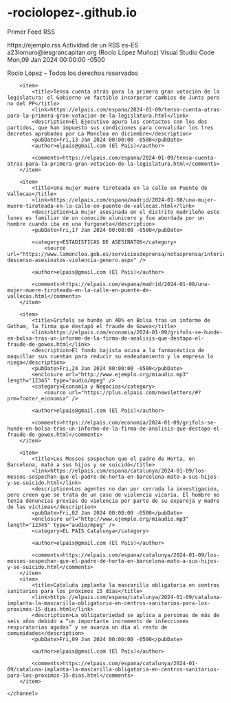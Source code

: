 # -rociolopez-.github.io
Primer Feed RSS
<?xml version="1.0" encoding="UTF-8"?>
<rss version="2.0">
    <channel>
        <title>Primer Feed RSS</title>
        <link>https://ejemplo.rss</link>
        <description>Actividad de un RSS</description>
        <language>es-ES</language>
        <webMaster>a23lomuro@iesgrancapitan.org (Rocío López Muñoz)</webMaster>
        <generator>Visual Studio Code</generator>
       <lastBuildDate>Mon,09 Jan 2024 00:00:00 -0500</lastBuildDate>

<copyright>Rocío López – Todos los derechos reservados</copyright>

        <item>
            <title>Tensa cuenta atrás para la primera gran votación de la legislatura: el Gobierno ve factible incorporar cambios de Junts pero no del PP</title>
            <link>https://elpais.com/espana/2024-01-09/tensa-cuenta-atras-para-la-primera-gran-votacion-de-la-legislatura.html</link>
            <description>El Ejecutivo apura los contactos con los dos partidos, que han impuesto sus condiciones para convalidar los tres decretos aprobados por La Moncloa en diciembre</description>
            <pubDate>Fri,13 Jan 2024 00:00:00 -0500</pubDate>
            <author>elpais@gmail.com (El País)</author>

            <comments>https://elpais.com/espana/2024-01-09/tensa-cuenta-atras-para-la-primera-gran-votacion-de-la-legislatura.html</comments>
        </item>

        <item>
            <title>Una mujer muere tiroteada en la calle en Puente de Vallecas</title>
            <link>https://elpais.com/espana/madrid/2024-01-08/una-mujer-muere-tiroteada-en-la-calle-en-puente-de-vallecas.html</link>
            <description>La mujer asesinada en el distrito madrileño este lunes es familiar de un conocido alunicero y fue abordada por un hombre cuando iba en una furgoneta</description>
            <pubDate>Fri,17 Jan 2024 00:00:00 -0500</pubDate>
            
            <category>ESTADISTICAS DE ASESINATOS</category>
                <source url="https://www.lamoncloa.gob.es/serviciosdeprensa/notasprensa/interior/Paginas/2023/241123-descenso-asesinatos-violencia-genero.aspx" />
            
            <author>elpais@gmail.com (El País)</author>

            <comments>https://elpais.com/espana/madrid/2024-01-08/una-mujer-muere-tiroteada-en-la-calle-en-puente-de-vallecas.html</comments>
        </item>

        <item>
            <title>Grifols se hunde un 40% en Bolsa tras un informe de Gotham, la firma que destapó el fraude de Gowex</title>
            <link>https://elpais.com/economia/2024-01-09/grifols-se-hunde-en-bolsa-tras-un-informe-de-la-firma-de-analisis-que-destapo-el-fraude-de-gowex.html</link>
            <description>El fondo bajista acusa a la farmacéutica de maquillar sus cuentas para reducir su endeudamiento y la empresa lo niega</description>
            <pubDate>Fri,24 Jan 2024 00:00:00 -0500</pubDate>
            <enclosure url="http://www.ejemplo.org/miaudio.mp3" length="12345" type="audio/mpeg" />
            <category>Economía y Negocios</category>
                <source url="https://plus.elpais.com/newsletters/#?prm=footer_economia" />
            
            <author>elpais@gmail.com (El País)</author>

            <comments>https://elpais.com/economia/2024-01-09/grifols-se-hunde-en-bolsa-tras-un-informe-de-la-firma-de-analisis-que-destapo-el-fraude-de-gowex.html</comments>
        </item>

        <item>
            <title>Los Mossos sospechan que el padre de Horta, en Barcelona, mató a sus hijos y se suicidó</title>
            <link>https://elpais.com/espana/catalunya/2024-01-09/los-mossos-sospechan-que-el-padre-de-horta-en-barcelona-mato-a-sus-hijos-y-se-suicido.html</link>
            <description>Los agentes no dan por cerrada la investigación, pero creen que se trata de un caso de violencia vicaria. El hombre no tenía denuncias previas de violencia por parte de su expareja y madre de las víctimas</description>
            <pubDate>Fri,02 Jan 2024 00:00:00 -0500</pubDate>
            <enclosure url="http://www.ejemplo.org/miaudio.mp3" length="12345" type="audio/mpeg" />
            <category>EL PAÍS Catalunya</category>

            <author>elpais@gmail.com (El País)</author>

            <comments>https://elpais.com/espana/catalunya/2024-01-09/los-mossos-sospechan-que-el-padre-de-horta-en-barcelona-mato-a-sus-hijos-y-se-suicido.html</comments>
        </item>
        <item>
            <title>Cataluña implanta la mascarilla obligatoria en centros sanitarios para los próximos 15 días</title>
            <link>https://elpais.com/espana/catalunya/2024-01-09/cataluna-implanta-la-mascarilla-obligatoria-en-centros-sanitarios-para-los-proximos-15-dias.html</link>
            <description>La obligatoriedad se aplica a personas de más de seis años debido a “un importante incremento de infecciones respiratorias agudas” y se avanza un día al resto de comunidades</description>
            <pubDate>Fri,09 Jan 2024 00:00:00 -0500</pubDate>

            <author>elpais@gmail.com (El País)</author>

            <comments>https://elpais.com/espana/catalunya/2024-01-09/cataluna-implanta-la-mascarilla-obligatoria-en-centros-sanitarios-para-los-proximos-15-dias.html</comments>
        </item>

    </channel>
</rss>
